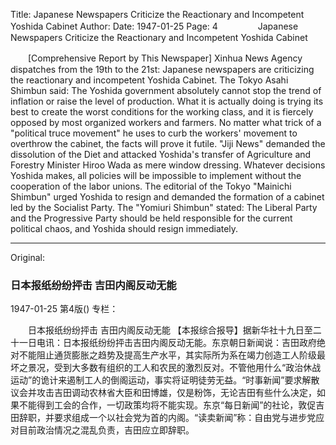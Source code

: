 Title: Japanese Newspapers Criticize the Reactionary and Incompetent Yoshida Cabinet
Author:
Date: 1947-01-25
Page: 4
　　
　　Japanese Newspapers Criticize the Reactionary and Incompetent Yoshida Cabinet

　　[Comprehensive Report by This Newspaper] Xinhua News Agency dispatches from the 19th to the 21st: Japanese newspapers are criticizing the reactionary and incompetent Yoshida Cabinet. The Tokyo Asahi Shimbun said: The Yoshida government absolutely cannot stop the trend of inflation or raise the level of production. What it is actually doing is trying its best to create the worst conditions for the working class, and it is fiercely opposed by most organized workers and farmers. No matter what trick of a "political truce movement" he uses to curb the workers' movement to overthrow the cabinet, the facts will prove it futile. "Jiji News" demanded the dissolution of the Diet and attacked Yoshida's transfer of Agriculture and Forestry Minister Hiroo Wada as mere window dressing. Whatever decisions Yoshida makes, all policies will be impossible to implement without the cooperation of the labor unions. The editorial of the Tokyo "Mainichi Shimbun" urged Yoshida to resign and demanded the formation of a cabinet led by the Socialist Party. The "Yomiuri Shimbun" stated: The Liberal Party and the Progressive Party should be held responsible for the current political chaos, and Yoshida should resign immediately.



<hr /> 

Original: 


### 日本报纸纷纷抨击  吉田内阁反动无能

1947-01-25
第4版()
专栏：

　　日本报纸纷纷抨击
    吉田内阁反动无能
    【本报综合报导】据新华社十九日至二十一日电讯：日本报纸纷纷抨击吉田内阁反动无能。东京朝日新闻说：吉田政府绝对不能阻止通货膨胀之趋势及提高生产水平，其实际所为系在竭力创造工人阶级最坏之景况，受到大多数有组织的工人和农民的激烈反对。不管他用什么“政治休战运动”的诡计来遏制工人的倒阁运动，事实将证明徒劳无益。“时事新闻”要求解散议会并攻击吉田调动农林省大臣和田博雄，仅是粉饰，无论吉田有些什么决定，如果不能得到工会的合作，一切政策均将不能实现。东京“每日新闻”的社论，敦促吉田辞职，并要求组成一个以社会党为首的内阁。“读卖新闻”称：自由党与进步党应对目前政治情况之混乱负责，吉田应立即辞职。
